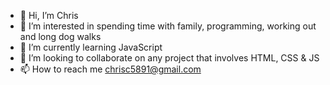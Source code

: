 - 👋 Hi, I’m Chris
- 👀 I’m interested in spending time with family, programming, working out and long dog walks
- 🌱 I’m currently learning JavaScript
- 💞️ I’m looking to collaborate on any project that involves HTML, CSS & JS
- 📫 How to reach me chrisc5891@gmail.com

<!---
ChrisC5891/ChrisC5891 is a ✨ special ✨ repository because its `README.md` (this file) appears on your GitHub profile.
You can click the Preview link to take a look at your changes.
--->
